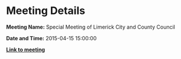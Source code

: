 # Meeting Details

**Meeting Name:** Special Meeting of Limerick City and County Council

**Date and Time:** 2015-04-15 15:00:00

**<a href="https://www.limerick.ie/council/whats-on/special-meeting-limerick-city-and-county-council-14" target="_blank">Link to meeting</a>**
